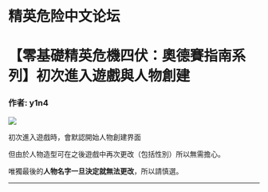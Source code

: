 




精英危险中文论坛
=========







 




# 【零基礎精英危機四伏：奧德賽指南系列】初次進入遊戲與人物創建





### 作者: y1n4



![](https://qiniu.elitedanger.cn/assets/files/2021-03-30/1617099138-650509-359320-20210330162525-1.png)


初次進入遊戲時，會默認開始人物創建界面  

但由於人物造型可在之後遊戲中再次更改（包括性別）所以無需擔心。  

唯獨最後的**人物名字一旦決定就無法更改**，所以請慎選。


  








---










